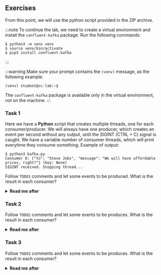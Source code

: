 ## Exercises

From this point, we will use the python script provided in the ZIP archive.

:::note
To continue the lab, we need to create a virtual environment and install the `confluent-kafka` package. Run the following commands:

```shell-session
$ python3 -m venv venv
$ source venv/bin/activate
$ pip3 install confluent-kafka
```
:::

:::warning
Make sure your prompt contains the `(venv)` message, as the following example:
```shell-session
(venv) student@cc-lab:~$
```
The `confluent-kafka` package is available only in the virtual environment, not on the machine.
:::

### Task 1

Here we have a **Python** script that creates multiple threads, one for each consumer/producer. We will always have one producer, which creates an event per second without any output, until the SIGINT (CTRL + C) signal is caught. We have a variable number of consumer threads, which will print everytime they consume something. Example of output:

```shell-session
$ python3 kafka.py
Consumer 0: {"to": "Steve Jobs", "message": "We will have affordable prices, right?"} (key: None)
SIGINT received. Stopping thread...
```

Follow `TODO1` comments and let some events to be produced. What is the result in each consumer?

<details>
<summary><b>Read me after</b></summary>
Each consumer will get all the events. Sometimes this is what we want, but sometimes this behaviour can lead to duplicating the actions.

An example is the online shop that send events each time an user purchases anything. One email service would want to subscribe to these events to send details to customers. Another service, that generates invoices for businesses, would be a consumer. Both require the same events, not just a subset of them.

What about a high traffic day that require two invoice services to generate the documentation in time? It would be a disaster to generate and send two invoices for one purchase, right?
</details>

### Task 2

Follow `TODO2` comments and let some events to be produces. What is the result in each consumer?

<details>
<summary><b>Read me after</b></summary>
As we can see, grouping multiple consumers under the same ID means that we will not consume the same event twice.

**Kafka** has an internal routing system based on partitions and the number of consumers in a consumer group. In this case, we can have maximum 3 active consumers because we have 3 partitions. The rest of the consumers will be on hold and will run only if active consumers stop for any reason. 
</details>

### Task 3

Follow `TODO3` comments and let some events to be produces. What is the result in each consumer?

<details>
<summary><b>Read me after</b></summary>
Up until this moment, we sent events that had a value, but without a key.
When we send an event with a key, **Kafka** makes a hash of the key and assigns it to a partition. From that moment, all the events containing that key hash will be routed to the same partition.
</details>